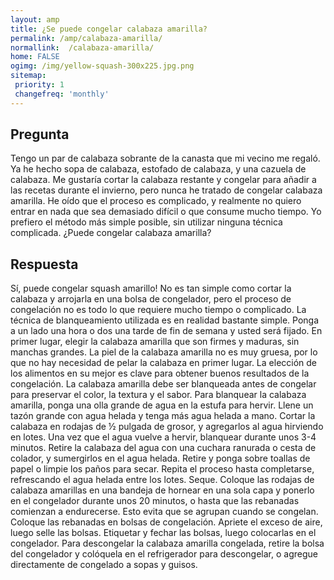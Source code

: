 ```yaml
---
layout: amp
title: ¿Se puede congelar calabaza amarilla?  
permalink: /amp/calabaza-amarilla/
normallink:  /calabaza-amarilla/
home: FALSE
ogimg: /img/yellow-squash-300x225.jpg.png
sitemap:
 priority: 1
 changefreq: 'monthly'
---
```




## Pregunta

Tengo un par de calabaza sobrante de la canasta que mi vecino me regaló. Ya he hecho sopa de calabaza, estofado de calabaza, y una cazuela de calabaza. Me gustaría cortar la calabaza restante y congelar para añadir a las recetas durante el invierno, pero nunca he tratado de congelar calabaza amarilla. He oído que el proceso es complicado, y realmente no quiero entrar en nada que sea demasiado difícil o que consume mucho tiempo. Yo prefiero el método más simple posible, sin utilizar ninguna técnica complicada. ¿Puede congelar calabaza amarilla?


<amp-img src="https://sepuedecongelar.com/img/yellow-squash-300x225.jpg" alt="¿Se puede congelar calabaza amarilla?" height="400" width="800"></amp-img>


## Respuesta

Sí, puede congelar squash amarillo! No es tan simple como cortar la calabaza y arrojarla en una bolsa de congelador, pero el proceso de congelación no es todo lo que requiere mucho tiempo o complicado. La técnica de blanqueamiento utilizada es en realidad bastante simple. Ponga a un lado una hora o dos una tarde de fin de semana y usted será fijado.
En primer lugar, elegir la calabaza amarilla que son firmes y maduras, sin manchas grandes. La piel de la calabaza amarilla no es muy gruesa, por lo que no hay necesidad de pelar la calabaza en primer lugar. La elección de los alimentos en su mejor es clave para obtener buenos resultados de la congelación. La calabaza amarilla debe ser blanqueada antes de congelar para preservar el color, la textura y el sabor.
Para blanquear la calabaza amarilla, ponga una olla grande de agua en la estufa para hervir. Llene un tazón grande con agua helada y tenga más agua helada a mano. Cortar la calabaza en rodajas de ½ pulgada de grosor, y agregarlos al agua hirviendo en lotes. Una vez que el agua vuelve a hervir, blanquear durante unos 3-4 minutos. Retire la calabaza del agua con una cuchara ranurada o cesta de colador, y sumergirlos en el agua helada. Retire y ponga sobre toallas de papel o limpie los paños para secar. Repita el proceso hasta completarse, refrescando el agua helada entre los lotes. Seque.
Coloque las rodajas de calabaza amarillas en una bandeja de hornear en una sola capa y ponerlo en el congelador durante unos 20 minutos, o hasta que las rebanadas comienzan a endurecerse. Esto evita que se agrupan cuando se congelan. Coloque las rebanadas en bolsas de congelación. Apriete el exceso de aire, luego selle las bolsas. Etiquetar y fechar las bolsas, luego colocarlas en el congelador.
Para descongelar la calabaza amarilla congelada, retire la bolsa del congelador y colóquela en el refrigerador para descongelar, o agregue directamente de congelado a sopas y guisos.